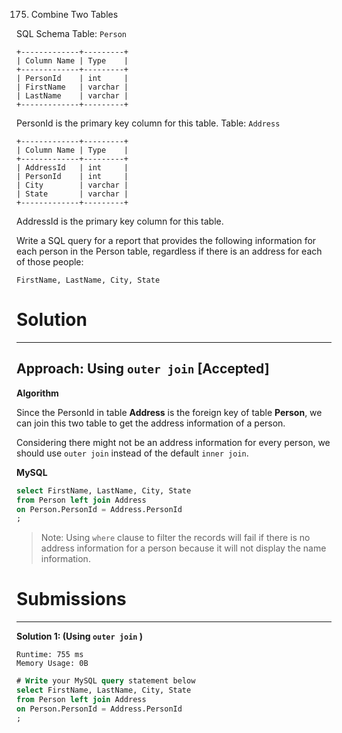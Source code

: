175. Combine Two Tables

SQL Schema
Table: `Person`
```
+-------------+---------+
| Column Name | Type    |
+-------------+---------+
| PersonId    | int     |
| FirstName   | varchar |
| LastName    | varchar |
+-------------+---------+
```
PersonId is the primary key column for this table.
Table: `Address`
```
+-------------+---------+
| Column Name | Type    |
+-------------+---------+
| AddressId   | int     |
| PersonId    | int     |
| City        | varchar |
| State       | varchar |
+-------------+---------+
```
AddressId is the primary key column for this table.
 

Write a SQL query for a report that provides the following information for each person in the Person table, regardless if there is an address for each of those people:
```
FirstName, LastName, City, State
```
# Solution
---
## Approach: Using `outer join` [Accepted]
**Algorithm**

Since the PersonId in table **Address** is the foreign key of table **Person**, we can join this two table to get the address information of a person.

Considering there might not be an address information for every person, we should use `outer join` instead of the default `inner join`.

**MySQL**
```sql
select FirstName, LastName, City, State
from Person left join Address
on Person.PersonId = Address.PersonId
;
```
>Note: Using `where` clause to filter the records will fail if there is no address information for a person because it will not display the name information.

# Submissions
---
**Solution 1: (Using `outer join` )**
```
Runtime: 755 ms
Memory Usage: 0B
```
```sql
# Write your MySQL query statement below
select FirstName, LastName, City, State
from Person left join Address
on Person.PersonId = Address.PersonId
;
```